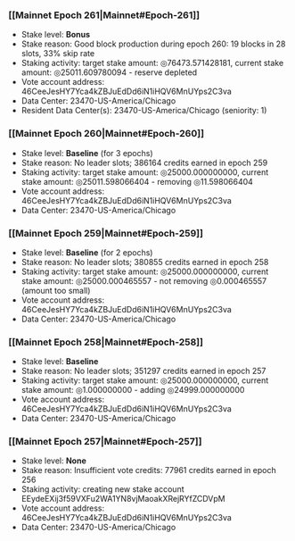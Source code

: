 ### [[Mainnet Epoch 261|Mainnet#Epoch-261]]
* Stake level: **Bonus**
* Stake reason: Good block production during epoch 260: 19 blocks in 28 slots, 33% skip rate
* Staking activity: target stake amount: ◎76473.571428181, current stake amount: ◎25011.609780094 - reserve depleted
* Vote account address: 46CeeJesHY7Yca4kZBJuEdDd6iN1iHQV6MnUYps2C3va
* Data Center: 23470-US-America/Chicago
* Resident Data Center(s): 23470-US-America/Chicago (seniority: 1)
### [[Mainnet Epoch 260|Mainnet#Epoch-260]]
* Stake level: **Baseline** (for 3 epochs)
* Stake reason: No leader slots; 386164 credits earned in epoch 259
* Staking activity: target stake amount: ◎25000.000000000, current stake amount: ◎25011.598066404 - removing ◎11.598066404
* Vote account address: 46CeeJesHY7Yca4kZBJuEdDd6iN1iHQV6MnUYps2C3va
* Data Center: 23470-US-America/Chicago
### [[Mainnet Epoch 259|Mainnet#Epoch-259]]
* Stake level: **Baseline** (for 2 epochs)
* Stake reason: No leader slots; 380855 credits earned in epoch 258
* Staking activity: target stake amount: ◎25000.000000000, current stake amount: ◎25000.000465557 - not removing ◎0.000465557 (amount too small)
* Vote account address: 46CeeJesHY7Yca4kZBJuEdDd6iN1iHQV6MnUYps2C3va
* Data Center: 23470-US-America/Chicago
### [[Mainnet Epoch 258|Mainnet#Epoch-258]]
* Stake level: **Baseline**
* Stake reason: No leader slots; 351297 credits earned in epoch 257
* Staking activity: target stake amount: ◎25000.000000000, current stake amount: ◎1.000000000 - adding ◎24999.000000000
* Vote account address: 46CeeJesHY7Yca4kZBJuEdDd6iN1iHQV6MnUYps2C3va
* Data Center: 23470-US-America/Chicago
### [[Mainnet Epoch 257|Mainnet#Epoch-257]]
* Stake level: **None**
* Stake reason: Insufficient vote credits: 77961 credits earned in epoch 256
* Staking activity: creating new stake account EEydeEXij3f59VXFu2WA1YN8vjMaoakXRejRYfZCDVpM
* Vote account address: 46CeeJesHY7Yca4kZBJuEdDd6iN1iHQV6MnUYps2C3va
* Data Center: 23470-US-America/Chicago